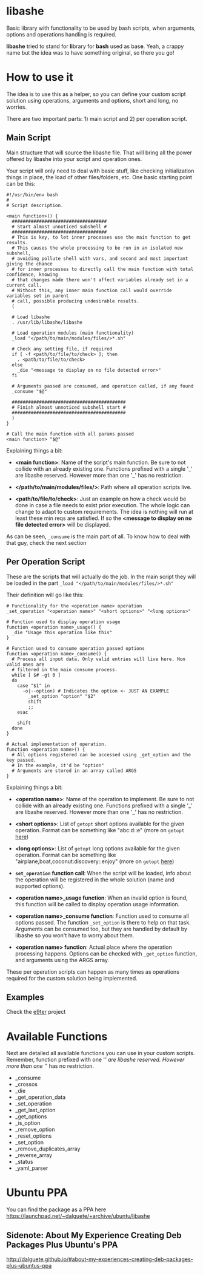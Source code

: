 # libashe
Basic library with functionality to be used by bash scripts, when arguments, options
and operations handling is required.

**libashe** tried to stand for **li**brary for **bash** used as bas**e**. Yeah, a
crappy name but the idea was to have something original, so there you go!

How to use it
=============

The idea is to use this as a helper, so you can define your custom script solution
using operations, arguments and options, short and long, no worries.

There are two important parts: 1) main script and 2) per operation script.

Main Script
-----------

Main structure that will source the libashe file. That will bring all the power
offered by libashe into your script and operation ones.

Your script will only need to deal with basic stuff, like checking initialization
things in place, the load of other files/folders, etc. One basic starting point
can be this:

```
#!/usr/bin/env bash
#
# Script description.

<main function>() {
  ###################################
  # Start almost unnoticed subshell #
  ###################################
  # This is key, to let inner processes use the main function to get results.
  # This causes the whole processing to be run in an isolated new subshell,
  # avoiding pollute shell with vars, and second and most important giving the chance
  # for inner processes to directly call the main function with total confidence, knowing
  # that changes made there won't affect variables already set in a current call.
  # Without this, any inner main function call would override variables set in parent
  # call, possible producing undesirable results.
  (

  # Load libashe
  . /usr/lib/libashe/libashe

  # Load operation modules (main functionality)
  _load "</path/to/main/modules/files/>*.sh"

  # Check any setting file, if required
  if [ -f <path/to/file/to/check> ]; then
    . <path/to/file/to/check>
  else
    _die "<message to display on no file detected error>"
  fi

  # Arguments passed are consumed, and operation called, if any found
  _consume "$@"

  ##########################################
  # Finish almost unnoticed subshell start #
  ##########################################
  )
}

# Call the main function with all params passed
<main function> "$@"
```

Explaining things a bit:

* **\<main function\>**: Name of the script's main function. Be sure to not collide
  with an already existing one. Functions prefixed with a single '\_' are libashe reserved.
  However more than one '\_' has no restriction.

* **\</path/to/main/modules/files/\>**: Path where all operation scripts live.

* **\<path/to/file/to/check\>**: Just an example on how a check would be done in
  case a file needs to exist prior execution. The whole logic can change to adapt
  to custom requirements. The idea is nothing will run at least these min reqs
  are satisfied. If so the **\<message to display on no file detected error\>** will be displayed.

As can be seen, `_consume` is the main part of all. To know how to deal with that guy,
check the next section

Per Operation Script
--------------------

These are the scripts that will actually do the job. In the main script they will
be loaded in the part `_load "</path/to/main/modules/files/>*.sh"`

Their definition will go like this:

```
# Functionality for the <operation name> operation
_set_operation "<operation name>" "<short options>" "<long options>"

# Function used to display operation usage
function <operation name>_usage() {
  _die "Usage this operation like this"
}

# Function used to consume operation passed options
function <operation name>_consume() {
  # Process all input data. Only valid entries will live here. Non valid ones are
  # filtered in the main consume process.
  while [ $# -gt 0 ]
  do
    case "$1" in
      -o|--option) # Indicates the option <- JUST AN EXAMPLE
        _set_option "option" "$2"
        shift
        ;;
    esac

    shift
  done
}

# Actual implementation of operation.
function <operation name>() {
  # All options registered can be accessed using _get_option and the key passed.
  # In the example, it'd be "option"
  # Arguments are stored in an array called ARGS
}

```

Explaining things a bit:

* **\<operation name\>**: Name of the operation to implement. Be sure to not collide
  with an already existing one. Functions prefixed with a single '\_' are libashe reserved.
  However more than one '\_' has no restriction.

* **\<short options\>**: List of `getopt` short options available for the given operation.
  Format can be something like "abc:d::e" (more on `getopt` [here](http://man7.org/linux/man-pages/man1/getopt.1.html))

* **\<long options\>**: List of `getopt` long options available for the given operation.
  Format can be something like "airplane,boat,coconut:discovery::enjoy" (more on `getopt` [here](http://man7.org/linux/man-pages/man1/getopt.1.html))

* **`set_operation` function call**: When the script will be loaded, info about the
  operation will be registered in the whole solution (name and supported options).

* **\<operation name\>_usage function**: When an invalid option is found, this function
  will be called to display operation usage information.

* **\<operation name\>_consume function**: Function used to consume all options
  passed. The function `_set_option` is there to help on that task. Arguments can
  be consumed too, but they are handled by default by libashe so you won't have
  to worry about them.

* **\<operation name\> function**: Actual place where the operation processing happens.
  Options can be checked with `_get_option` function, and arguments using the ARGS
  array.

These per operation scripts can happen as many times as operations required for the
custom solution being implemented.

Examples
--------

Check the [e9ter](https://github.com/dalguete/e9ter) project

Available Functions
===================

Next are detailed all available functions you can use in your custom scripts.
Remember, function prefixed with one '_' are libashe reserved. However more than one
'_' has no restriction.

* _consume
* _crossos
* _die
* _get_operation_data
* _set_operation
* _get_last_option
* _get_options
* _is_option
* _remove_option
* _reset_options
* _set_option
* _remove_duplicates_array
* _reverse_array
* _status
* _yaml_parser


Ubuntu PPA
==========

You can find the package as a PPA here https://launchpad.net/~dalguete/+archive/ubuntu/libashe

Sidenote: About My Experience Creating Deb Packages Plus Ubuntu's PPA
---------------------------------------------------------------------

http://dalguete.github.io/#about-my-experiences-creating-deb-packages-plus-ubuntus-ppa

